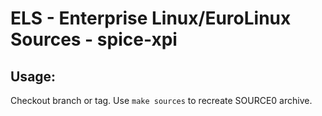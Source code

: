 # ELS - Enterprise Linux/EuroLinux Sources - spice-xpi
 
## Usage:
  Checkout branch or tag. Use `make sources` to recreate  SOURCE0 archive.
